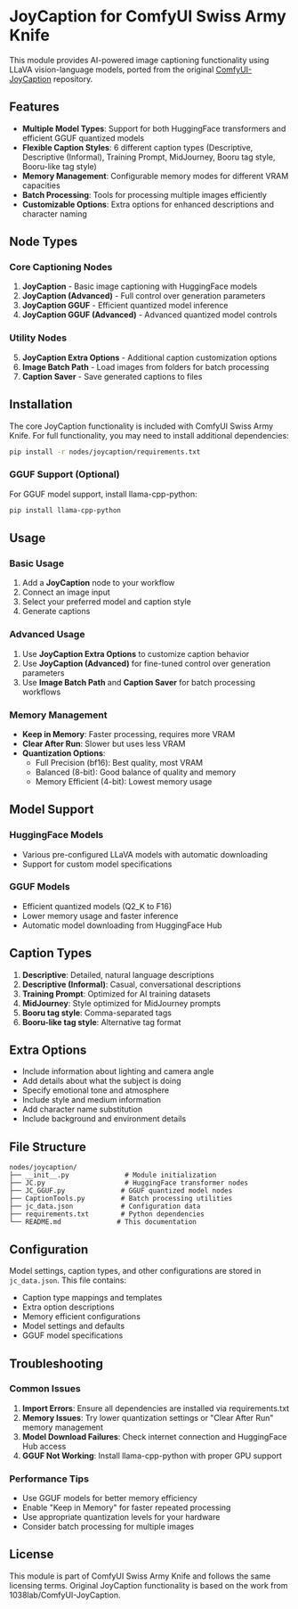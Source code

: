 # JoyCaption for ComfyUI Swiss Army Knife

This module provides AI-powered image captioning functionality using LLaVA vision-language models, ported from the original [ComfyUI-JoyCaption](https://github.com/1038lab/ComfyUI-JoyCaption) repository.

## Features

- **Multiple Model Types**: Support for both HuggingFace transformers and efficient GGUF quantized models
- **Flexible Caption Styles**: 6 different caption types (Descriptive, Descriptive (Informal), Training Prompt, MidJourney, Booru tag style, Booru-like tag style)
- **Memory Management**: Configurable memory modes for different VRAM capacities
- **Batch Processing**: Tools for processing multiple images efficiently
- **Customizable Options**: Extra options for enhanced descriptions and character naming

## Node Types

### Core Captioning Nodes

1. **JoyCaption** - Basic image captioning with HuggingFace models
2. **JoyCaption (Advanced)** - Full control over generation parameters
3. **JoyCaption GGUF** - Efficient quantized model inference
4. **JoyCaption GGUF (Advanced)** - Advanced quantized model controls

### Utility Nodes

5. **JoyCaption Extra Options** - Additional caption customization options
6. **Image Batch Path** - Load images from folders for batch processing
7. **Caption Saver** - Save generated captions to files

## Installation

The core JoyCaption functionality is included with ComfyUI Swiss Army Knife. For full functionality, you may need to install additional dependencies:

```bash
pip install -r nodes/joycaption/requirements.txt
```

### GGUF Support (Optional)

For GGUF model support, install llama-cpp-python:

```bash
pip install llama-cpp-python
```

## Usage

### Basic Usage

1. Add a **JoyCaption** node to your workflow
2. Connect an image input
3. Select your preferred model and caption style
4. Generate captions

### Advanced Usage

1. Use **JoyCaption Extra Options** to customize caption behavior
2. Use **JoyCaption (Advanced)** for fine-tuned control over generation parameters
3. Use **Image Batch Path** and **Caption Saver** for batch processing workflows

### Memory Management

- **Keep in Memory**: Faster processing, requires more VRAM
- **Clear After Run**: Slower but uses less VRAM
- **Quantization Options**:
    - Full Precision (bf16): Best quality, most VRAM
    - Balanced (8-bit): Good balance of quality and memory
    - Memory Efficient (4-bit): Lowest memory usage

## Model Support

### HuggingFace Models

- Various pre-configured LLaVA models with automatic downloading
- Support for custom model specifications

### GGUF Models

- Efficient quantized models (Q2_K to F16)
- Lower memory usage and faster inference
- Automatic model downloading from HuggingFace Hub

## Caption Types

1. **Descriptive**: Detailed, natural language descriptions
2. **Descriptive (Informal)**: Casual, conversational descriptions
3. **Training Prompt**: Optimized for AI training datasets
4. **MidJourney**: Style optimized for MidJourney prompts
5. **Booru tag style**: Comma-separated tags
6. **Booru-like tag style**: Alternative tag format

## Extra Options

- Include information about lighting and camera angle
- Add details about what the subject is doing
- Specify emotional tone and atmosphere
- Include style and medium information
- Add character name substitution
- Include background and environment details

## File Structure

```
nodes/joycaption/
├── __init__.py              # Module initialization
├── JC.py                    # HuggingFace transformer nodes
├── JC_GGUF.py              # GGUF quantized model nodes
├── CaptionTools.py         # Batch processing utilities
├── jc_data.json            # Configuration data
├── requirements.txt        # Python dependencies
└── README.md              # This documentation
```

## Configuration

Model settings, caption types, and other configurations are stored in `jc_data.json`. This file contains:

- Caption type mappings and templates
- Extra option descriptions
- Memory efficient configurations
- Model settings and defaults
- GGUF model specifications

## Troubleshooting

### Common Issues

1. **Import Errors**: Ensure all dependencies are installed via requirements.txt
2. **Memory Issues**: Try lower quantization settings or "Clear After Run" memory management
3. **Model Download Failures**: Check internet connection and HuggingFace Hub access
4. **GGUF Not Working**: Install llama-cpp-python with proper GPU support

### Performance Tips

- Use GGUF models for better memory efficiency
- Enable "Keep in Memory" for faster repeated processing
- Use appropriate quantization levels for your hardware
- Consider batch processing for multiple images

## License

This module is part of ComfyUI Swiss Army Knife and follows the same licensing terms. Original JoyCaption functionality is based on the work from 1038lab/ComfyUI-JoyCaption.
